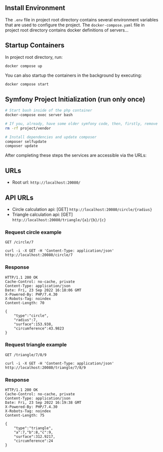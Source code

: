 ## Install Environment

The `.env` file in project root directory contains several environment variables that are used to configure the project.
The `docker-compose.yaml` file in project root directory contains docker definitions of servers...
## Startup Containers

In project root directory, run:

```bash
docker compose up
```

You can also startup the containers in the background by executing:

```bash
docker compose start
```

## Symfony Project Initialization (run only once)

```bash
# Start bash inside of the php container
docker-compose exec server bash

# If you, already, have some older symfony code, then, firstly, remove folder project/vendor
rm -rf project/vendor

# Install dependencies and update composer
composer selfupdate
composer update

```

After completing these steps the services are accessible via the URLs:

## URLs

* Root url: `http://localhost:20080/`


## API URLs
* Circle calculation api: [GET] `http://localhost:20080/circle/{radius}`
* Triangle calculation api: [GET] `http://localhost:20080/triangle/{a}/{b}/{c}`


### Request circle example

`GET /circle/7`

    curl -i -X GET -H 'Content-Type: application/json' http://localhost:20080/circle/7

### Response

    HTTP/1.1 200 OK
    Cache-Control: no-cache, private
    Content-Type: application/json
    Date: Fri, 23 Sep 2022 16:18:06 GMT
    X-Powered-By: PHP/7.4.30
    X-Robots-Tag: noindex
    Content-Length: 70

    {
        "type":"circle",
        "radius":7,
        "surface":153.938,
        "circumference":43.9823
    }

### Request triangle example

`GET /triangle/7/8/9`

    curl -i -X GET -H 'Content-Type: application/json' http://localhost:20080/triangle/7/8/9

### Response

    HTTP/1.1 200 OK
    Cache-Control: no-cache, private
    Content-Type: application/json
    Date: Fri, 23 Sep 2022 16:19:38 GMT
    X-Powered-By: PHP/7.4.30
    X-Robots-Tag: noindex
    Content-Length: 75

    {
        "type":"triangle",
        "a":7,"b":8,"c":9,
        "surface":312.9217,
        "circumference":24
    }